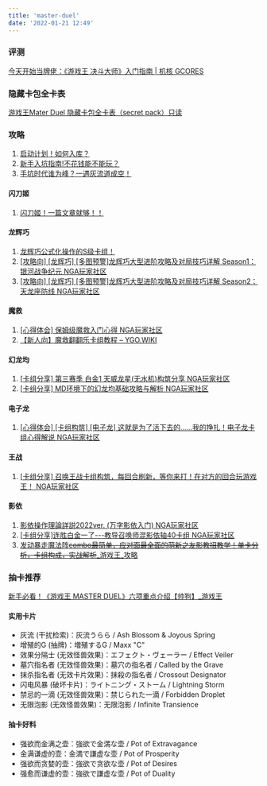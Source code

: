 ```yaml
---
title: 'master-duel'
date: '2022-01-21 12:49'
---
```


### 评测

[今天开始当牌佬：《游戏王 决斗大师》入门指南 | 机核 GCORES](https://www.gcores.com/articles/147239)

### 隐藏卡包全卡表

[游戏王Mater Duel 隐藏卡包全卡表（secret pack）只读](https://docs.qq.com/sheet/DUHd0dG1QUmtuSElO?tab=2s8zd0)

### 攻略

1. [启动计划！如何入库？](https://mp.weixin.qq.com/s/pEv00-CEHvZz_yW8V_7OMg)
2. [新手入坑指南!不花钱能不能玩？](https://mp.weixin.qq.com/s/-RmmWxlOKd4dnt2SoPX8GA)
3. [手坑时代谁为峰？一遇灰流道成空！](https://mp.weixin.qq.com/s/pX5Tg6KjNqFV_ceYjbwoHA)

#### 闪刀姬

1. [闪刀姬！一篇文章就够！！](https://mp.weixin.qq.com/s/QL-fv6YrwS6DQD3UjDI-jQ)

#### 龙辉巧

1. [龙辉巧公式化操作的S级卡组！](https://mp.weixin.qq.com/s/PajccVC0xHDHFfE78GE6aQ)
2. [[攻略向] [龙辉巧] [多图预警]龙辉巧大型进阶攻略及对局技巧详解 Season1：银河战争纪元 NGA玩家社区](https://nga.178.com/read.php?tid=30508739&rand=770)
3. [[攻略向] [龙辉巧] [多图预警]龙辉巧大型进阶攻略及对局技巧详解 Season2：天龙座防线 NGA玩家社区](https://nga.178.com/read.php?tid=30530547)

#### 魔救

1. [[心得体会] 保姆级魔救入门心得 NGA玩家社区](https://nga.178.com/read.php?tid=30846022)
2. [【新人向】魔救翻翻乐卡组教程 – YGO.WIKI](https://ygo.wiki/5788.html)

#### 幻龙均

1. [[卡组分享] 第三赛季 白金1 天威龙星(无水机)构筑分享 NGA玩家社区](https://nga.178.com/read.php?tid=30940132)
2. [[卡组分享] MD环境下的幻龙均基础攻略与解析 NGA玩家社区](https://nga.178.com/read.php?tid=31400513)

#### 电子龙

1. [[心得体会] [卡组构筑] [电子龙] 这就是为了活下去的……我的挣扎！电子龙卡组心得解说 NGA玩家社区](https://nga.178.com/read.php?tid=30895678)

#### 王战

1. [[卡组分享] 召唤王战卡组构筑，每回合刷新，等你来打！在对方的回合玩游戏王！ NGA玩家社区](https://nga.178.com/read.php?tid=31084944)

#### 影依

1. [影依操作理論詳説2022ver. (万字影依入门) NGA玩家社区](https://nga.178.com/read.php?tid=31432780)
2. [[卡组分享]连胜白金一了---教导召唤师混影依轴40卡组 NGA玩家社区](https://nga.178.com/read.php?tid=31024657)
3. [发动暴走魔法阵~~combo最简单，应对面最全面的萌新之友影教招教学！单卡分析，卡组构成，实战解析~~_游戏王_攻略](https://www.bilibili.com/video/BV1Qi4y117YB/?spm_id_from=333.788)

### 抽卡推荐

[新手必看！《游戏王 MASTER DUEL》六项重点介绍【帅狗】_游戏王](https://www.bilibili.com/video/BV1eS4y1o7ip?spm_id_from=444.41.0.0)

#### 实用卡片

- 灰流 (干扰检索)：灰流うらら / Ash Blossom & Joyous Spring
- 增殖的G (抽牌)：増殖するG / Maxx "C"
- 效果分隔士 (无效怪兽效果)：エフェクト・ヴェーラー / Effect Veiler
- 墓穴指名者 (无效怪兽效果)：墓穴の指名者 / Called by the Grave
- 抹杀指名者 (无效卡片效果)：抹殺の指名者 / Crossout Designator
- 闪电风暴 (破坏卡片)：ライトニング・ストーム / Lightning Storm
- 禁忌的一滴 (无效怪兽效果)：禁じられた一滴 / Forbidden Droplet
- 无限泡影 (无效怪兽效果)：无限泡影 / Infinite Transience

#### 抽卡好料

- 强欲而金满之壶：強欲で金満な壶 / Pot of Extravagance
- 金满谦虚的壶：金満で謙虚な壶 / Pot of Prosperity
- 强欲而贪婪的壶：強欲で贪欲な壶 / Pot of Desires
- 强愈而谦虚的壶：強欲で謙虚な壶 / Pot of Duality
